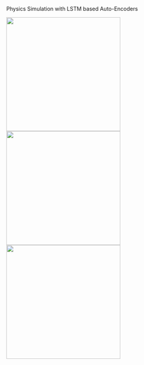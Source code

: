 Physics Simulation with LSTM based Auto-Encoders




<img src="https://github.com/snehandot/Physics-Simulation-with-AutoEncoders/blob/14361cd49b9f3e51fa007895c52e85e64d82f51b/docs/output.gif" width="300" height="300">
<img src="https://github.com/snehandot/Physics-Simulation-with-AutoEncoders/blob/14361cd49b9f3e51fa007895c52e85e64d82f51b/docs/output1.gif" width="300" height="300">
<img src="https://github.com/snehandot/Physics-Simulation-with-AutoEncoders/blob/14361cd49b9f3e51fa007895c52e85e64d82f51b/docs/output2.gif" width="300" height="300">
